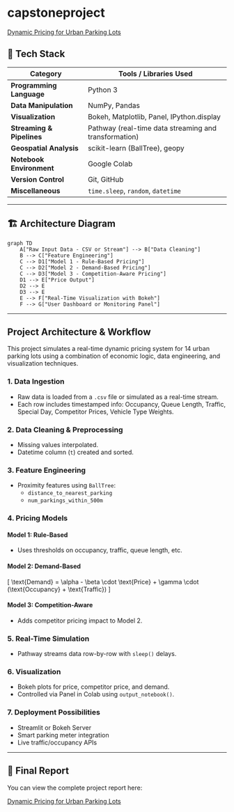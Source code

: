 # capstoneproject

[Dynamic Pricing for Urban Parking Lots](./Dynamic_Pricing_for_Urban_ParkingLots.pdf)



## 🔧 Tech Stack

| Category                 | Tools / Libraries Used                                                               |
|--------------------------|--------------------------------------------------------------------------------------|
| **Programming Language** | Python 3                                                                             |
| **Data Manipulation**    | NumPy, Pandas                                                                        |
| **Visualization**        | Bokeh, Matplotlib, Panel, IPython.display                                           |
| **Streaming & Pipelines**| Pathway (real-time data streaming and transformation)                                |
| **Geospatial Analysis**  | scikit-learn (BallTree), geopy                                                       |
| **Notebook Environment** | Google Colab                                                                         |
| **Version Control**      | Git, GitHub                                                                          |
| **Miscellaneous**        | `time.sleep`, `random`, `datetime`                                                  |

---

## 🏗️ Architecture Diagram

```mermaid
graph TD
    A["Raw Input Data - CSV or Stream"] --> B["Data Cleaning"]
    B --> C["Feature Engineering"]
    C --> D1["Model 1 - Rule-Based Pricing"]
    C --> D2["Model 2 - Demand-Based Pricing"]
    C --> D3["Model 3 - Competition-Aware Pricing"]
    D1 --> E["Price Output"]
    D2 --> E
    D3 --> E
    E --> F["Real-Time Visualization with Bokeh"]
    F --> G["User Dashboard or Monitoring Panel"]
```

---

##  Project Architecture & Workflow

This project simulates a real-time dynamic pricing system for 14 urban parking lots using a combination of economic logic, data engineering, and visualization techniques.

### 1.  Data Ingestion
- Raw data is loaded from a `.csv` file or simulated as a real-time stream.
- Each row includes timestamped info: Occupancy, Queue Length, Traffic, Special Day, Competitor Prices, Vehicle Type Weights.

### 2.  Data Cleaning & Preprocessing
- Missing values interpolated.
- Datetime column (`t`) created and sorted.

### 3.  Feature Engineering
- Proximity features using `BallTree`:
  - `distance_to_nearest_parking`
  - `num_parkings_within_500m`

### 4.  Pricing Models
#### Model 1: Rule-Based
- Uses thresholds on occupancy, traffic, queue length, etc.

#### Model 2: Demand-Based
\[
\text{Demand} = \alpha - \beta \cdot \text{Price} + \gamma \cdot (\text{Occupancy} + \text{Traffic})
\]

#### Model 3: Competition-Aware
- Adds competitor pricing impact to Model 2.

### 5.  Real-Time Simulation
- Pathway streams data row-by-row with `sleep()` delays.

### 6.  Visualization
- Bokeh plots for price, competitor price, and demand.
- Controlled via Panel in Colab using `output_notebook()`.

### 7.  Deployment Possibilities
- Streamlit or Bokeh Server
- Smart parking meter integration
- Live traffic/occupancy APIs

---

## 📄 Final Report

You can view the complete project report here:

[Dynamic Pricing for Urban Parking Lots](https://drive.google.com/file/d/1sxdBXx-M32QrWaI0d3H4AjRN4i6QaEFL/view?usp=sharing)





